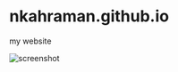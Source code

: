 # nkahraman.github.io
my website

![screenshot](https://github.com/nkahraman/nkahraman.github.io/assets/101810054/2c6b5148-1bf9-43c8-ab00-15dd7b3dcd03)


